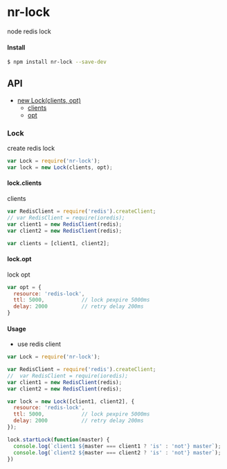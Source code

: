 # nr-lock
node redis lock

#### Install

```bash
$ npm install nr-lock --save-dev
```

## API

- [new Lock(clients, opt)](#lock)
  - [clients](#lockclients)
  - [opt](#lockopt)

### Lock

create redis lock

```js
var Lock = require('nr-lock');
var lock = new Lock(clients, opt);
```

#### lock.clients

clients

```js
var RedisClient = require('redis').createClient;
// var RedisClient = require(ioredis);
var client1 = new RedisClient(redis);
var client2 = new RedisClient(redis);

var clients = [client1, client2];
```


#### lock.opt 

lock opt

```js
var opt = {
  resource: 'redis-lock',
  ttl: 5000,            // lock pexpire 5000ms
  delay: 2000           // retry delay 200ms
}
```

#### Usage

- use redis client

```js
var Lock = require('nr-lock');

var RedisClient = require('redis').createClient;
//  var RedisClient = require(ioredis);
var client1 = new RedisClient(redis);
var client2 = new RedisClient(redis);

var lock = new Lock([client1, client2], {
  resource: 'redis-lock',
  ttl: 5000,            // lock pexpire 5000ms
  delay: 2000           // retry delay 200ms
});

lock.startLock(function(master) {
  console.log(`client1 ${master === client1 ? 'is' : 'not'} master`);
  console.log(`client2 ${master === client2 ? 'is' : 'not'} master`);
})
```
